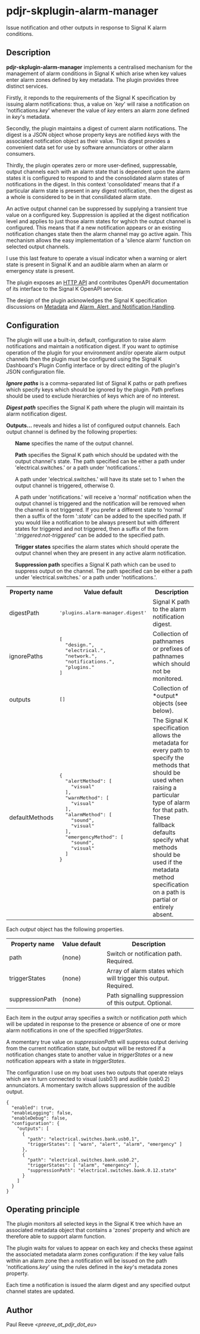 # pdjr-skplugin-alarm-manager

Issue notification and other outputs in response to Signal K alarm
conditions.

## Description

__pdjr-skplugin-alarm-manager__ implements a centralised mechanism for
the management of alarm conditions in Signal K which arise when key
values enter alarm zones defined by key metadata.
The plugin provides three distinct services.

Firstly, it reponds to the requirements of the Signal K specification
by issuing alarm notifications: thus, a value on '*key*' will raise a
notification on 'notifications.*key*' whenever the value of *key* enters
an alarm zone defined in *key*'s metadata.

Secondly, the plugin maintains a digest of current alarm notifications.
The digest is a JSON object whose property keys are notified *key*s
with the associated notification object as their value.
This digest provides a convenient data set for use by software
annunciators or other alarm consumers.

Thirdly, the plugin operates zero or more user-defined, suppressable,
output channels each with an alarm state that is dependent upon the
alarm states it is configured to respond to and the consolidated alarm
states of notifications in the digest.
In this context 'consolidated' means that if a particular alarm state
is present in any digest notification, then the digest as a whole is
considered to be in that consilidated alarm state.

An active output channel can be suppressed by supplying a transient
true value on a configured key.
Suppression is applied at the digest notification level and applies
to just those alarm states for wghich the output channel is configured.
This means that if a new notification appears or an existing notification
changes state then the alarm channel may go active again.
This mechanism allows the easy implementation of a 'silence alarm'
function on selected output channels.

I use this last feature to operate a visual indicator when a warning
or alert state is present in Signal K and an audible alarm when an alarm
or emergency state is present.

The plugin exposes an
[HTTP API](https://pdjr-signalk.github.io/pdjr-skplugin-alarm-manager/)
and contributes OpenAPI documentation of its interface to the Signal
K OpenAPI service.

The design of the plugin acknowledges the Signal K specification
discussions on 
[Metadata](https://github.com/SignalK/specification/blob/master/gitbook-docs/data_model_metadata.md)
and
[Alarm, Alert, and Notification Handling](https://github.com/SignalK/specification/blob/master/gitbook-docs/notifications.md).

## Configuration

The plugin will use a built-in, default, configuration to raise alarm
notifications and maintain a notification digest. 
If you want to optimise operation of the plugin for your environment
and/or operate alarm output channels then the plugin must be configured
using the Signal K Dashboard's Plugin Config interface or by direct
editing of the plugin's JSON configuration file.

**_Ignore paths_** is a comma-separated list of Signal K paths or path
prefixes which specify keys which should be ignored by the plugin.
Path prefixes should be used to exclude hierarchies of keys which are
of no interest.

**_Digest path_** specifies the Signal K path where the plugin will
maintain its alarm notification digest.

**Outputs...** reveals and hides a list of configured output channels.
Each output channel is defined by the following properties:
<ul>
<p>
<strong>Name</strong> specifies the name of the output channel.</p>
<p>
<strong>Path</strong> specifies the Signal K path which should be
updated with the output channel's state.
The path specified can be either a path under 'electrical.switches.'
or a path under 'notifications.'.</p>
<p>
A path under 'electrical.switches.' will have its state set to 1
when the output channel is triggered, otherwise 0.</p>
<p>
A path under 'notifications.' will receive a 'normal' notification
when the output channel is triggered and the notification will be
removed when the channel is not triggered.
If you prefer a different state to 'normal' then a suffix of the
form ':<em>state</em>' can be added to the specified path.
If you would like a notification to be always present but with
different states for triggered and not triggered, then a suffix
of the form ':<em>triggered</em>:<em>not-triggered</em>' can be
added to the specified path.
<p>
<strong>Trigger states</strong> specifies the alarm states which
should operate the output channel when they are present in any
active alarm notification.</p>
<p>
<strong>Suppression path</strong> specifies a Signal K path which
can be used to suppress output on the channel.
The path specified can be either a path under 'electrical.switches.'
or a path under 'notifications.'.</p>
</ul>

<table>
<tr><th>Property&nbsp;name</th><th>Value&nbsp;default</th><th>Description</th></tr>
<tr>
<td>digestPath</td>
<td><pre>'plugins.alarm-manager.digest'</pre></td>
<td>Signal K path to the alarm notification digest.</td>
</tr>
<tr>
<td>ignorePaths</td>
<td><pre>
[
  "design.",
  "electrical.",
  "network.",
  "notifications.",
  "plugins."
]
</pre></td>
<td>Collection of pathnames or prefixes of pathnames which should not be monitored.</td>
</tr>
<tr>
<td>outputs</td>
<td><pre>[]</pre></td>
<td>Collection of *output* objects (see below).</td>
</tr>
<tr>
<td>defaultMethods</td>
<td><pre>
{
  "alertMethod": [
    "visual"
  ],
  "warnMethod": [
    "visual"
  ],
  "alarmMethod": [
    "sound",
    "visual"
  ],
  "emergencyMethod": [
    "sound",
    "visual"
  ]
}
</pre></td>
<td>
The Signal K specification allows the metadata for every path to
specify the methods that should be used when raising a particular
type of alarm for that path.
These fallback defaults specify what methods should be used if the
metadata method specification on a path is partial or entirely absent.
</td>
</tr>
</table>

Each *output* object has the following properties.
<table>
<tr><th>Property&nbsp;name</th><th>Value&nbsp;default</th><th>Description</th></tr>
<tr>
<td>path</td>
<td>(none)</td>
<td>
Switch or notification path.
Required.
</td>
</tr>
<tr>
<td>triggerStates</td>
<td>(none)</td>
<td>
Array of alarm states which will trigger this output.
Required.
</td>
</tr>
<tr>
<td>suppressionPath</td>
<td>(none)</td>
<td>
Path signalling suppression of this output.
Optional.
</td>
</tr>
</table>

Each item in the *output* array specifies a switch or notification
*path* which will be updated in response to the presence or absence
of one or more alarm notifications in one of the specified
*triggerStates*.

A momentary true value on *suppressionPath* will suppress output
deriving from the current notification state, but output will be
restored if a notification changes state to another value in
*triggerStates* or a new notification appears with a state in
*triggerStates*.

The configuration I use on my boat uses two outputs that operate relays
which are in turn connected to visual (usb0.1) and audible (usb0.2)
annunciators.
A momentary switch allows suppression of the audible output.
```
{
  "enabled": true,
  "enableLogging": false,
  "enableDebug": false,
  "configuration": {
    "outputs": [
      {
        "path": "electrical.switches.bank.usb0.1",
        "triggerStates": [ "warn", "alert", "alarm", "emergency" ]
      },
      {
        "path": "electrical.switches.bank.usb0.2",
        "triggerStates": [ "alarm", "emergency" ],
        "suppressionPath": "electrical.switches.bank.0.12.state"
      }
    ]
  }
}
```

## Operating principle

The plugin monitors all selected keys in the Signal K tree which have
an associated metadata object that contains a 'zones' property and
which are therefore able to support alarm function.

The plugin waits for values to appear on each key and checks these
against the associated metadata alarm zones configuration: if the key
value falls within an alarm zone then a notification will be issued on
the path 'notifications.*key*' using the rules defined in the *key*'s
metadata zones property.

Each time a notification is issued the alarm digest and any specified
output channel states are updated.

## Author

Paul Reeve <*preeve_at_pdjr_dot_eu*>
